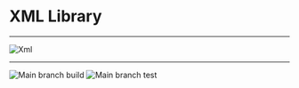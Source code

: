 # XML Library

---

![Xml](https://cdn.iconscout.com/icon/free/png-256/xml-file-2330558-1950399.png)

---
![Main branch build](https://github.com/jmamarques/xml_library_pa/actions/workflows/ci_kotlin.yml/badge.svg?branch=main)
![Main branch test](https://github.com/jmamarques/xml_library_pa/actions/workflows/test_kotlin.yml/badge.svg?branch=main)
